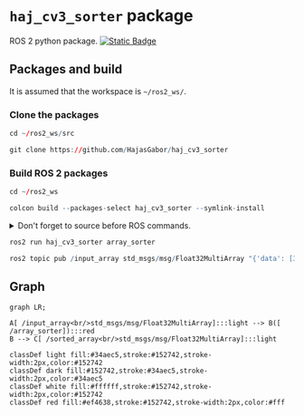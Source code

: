 # `haj_cv3_sorter` package
ROS 2 python package.  [![Static Badge](https://img.shields.io/badge/ROS_2-Humble-34aec5)](https://docs.ros.org/en/humble/)
## Packages and build

It is assumed that the workspace is `~/ros2_ws/`.

### Clone the packages
``` r
cd ~/ros2_ws/src
```
``` r
git clone https://github.com/HajasGabor/haj_cv3_sorter
```

### Build ROS 2 packages
``` r
cd ~/ros2_ws
```
``` r
colcon build --packages-select haj_cv3_sorter --symlink-install
```

<details>
<summary> Don't forget to source before ROS commands.</summary>

``` bash
source ~/ros2_ws/install/setup.bash
```
</details>

``` r
ros2 run haj_cv3_sorter array_sorter
```

``` r
ros2 topic pub /input_array std_msgs/msg/Float32MultiArray "{'data': [3.0, 1.0, 256.1, -24.5, 4.0, 1.5, 13.5, 9.6]}"
```


## Graph

``` mermaid
graph LR;

A[ /input_array<br/>std_msgs/msg/Float32MultiArray]:::light --> B([ /array_sorter]):::red
B --> C[ /sorted_array<br/>std_msgs/msg/Float32MultiArray]:::light 

classDef light fill:#34aec5,stroke:#152742,stroke-width:2px,color:#152742  
classDef dark fill:#152742,stroke:#34aec5,stroke-width:2px,color:#34aec5
classDef white fill:#ffffff,stroke:#152742,stroke-width:2px,color:#152742
classDef red fill:#ef4638,stroke:#152742,stroke-width:2px,color:#fff
```